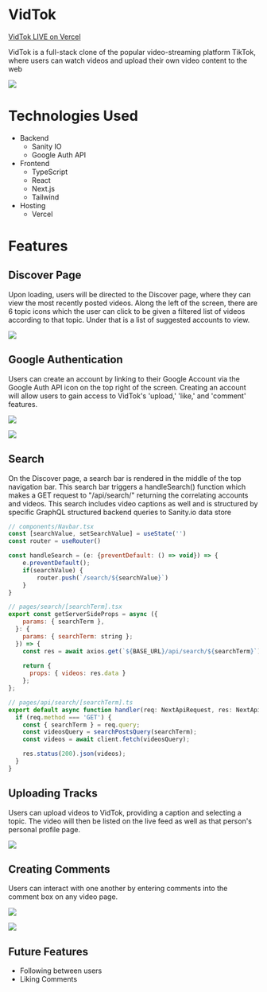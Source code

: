 # VidTok

[VidTok LIVE on Vercel](https://vidtok-eta.vercel.app/)

VidTok is a full-stack clone of the popular video-streaming platform TikTok, where users can watch videos and upload their own video content to the web

<img src="utils/vidtok-logo.png"></img>

# Technologies Used

* Backend 
  * Sanity IO
  * Google Auth API
* Frontend
  * TypeScript
  * React
  * Next.js
  * Tailwind
* Hosting
  * Vercel

# Features

## Discover Page

Upon loading, users will be directed to the Discover page, where they can view the most recently posted videos. Along the left of the screen, there are 6 topic icons which the user can click to be given a filtered list of videos according to that topic. Under that is a list of suggested accounts to view.

<img src="utils/discover-signed-out.png"></img>

## Google Authentication

Users can create an account by linking to their Google Account via the Google Auth API icon on the top right of the screen. Creating an account will allow users to gain access to VidTok's 'upload,' 'like,' and 'comment' features.

<img src="utils/discover-signed-out-close.png"></img>

<img src="utils/discover-signed-in-close.png"></img>

## Search

On the Discover page, a search bar is rendered in the middle of the top navigation bar. This search bar triggers a handleSearch() function which makes a GET request to "/api/search/" returning the correlating accounts and videos. This search includes video captions as well and is structured by specific GraphQL structured backend queries to Sanity.io data store

```javascript
// components/Navbar.tsx
const [searchValue, setSearchValue] = useState('')
const router = useRouter()

const handleSearch = (e: {preventDefault: () => void}) => {
    e.preventDefault();
    if(searchValue) {
        router.push(`/search/${searchValue}`)
    }
}

```

```javascript
// pages/search/[searchTerm].tsx
export const getServerSideProps = async ({
    params: { searchTerm },
  }: {
    params: { searchTerm: string };
  }) => {
    const res = await axios.get(`${BASE_URL}/api/search/${searchTerm}`);
  
    return {
      props: { videos: res.data }
    };
};

```

```javascript
// pages/api/search/[searchTerm].ts
export default async function handler(req: NextApiRequest, res: NextApiResponse) {
  if (req.method === 'GET') {
    const { searchTerm } = req.query;
    const videosQuery = searchPostsQuery(searchTerm);
    const videos = await client.fetch(videosQuery);

    res.status(200).json(videos);
  }
}

```

## Uploading Tracks

Users can upload videos to VidTok, providing a caption and selecting a topic. The video will then be listed on the live feed as well as that person's personal profile page.

<img src="utils/upload.png"></img>

## Creating Comments

Users can interact with one another by entering comments into the comment box on any video page.

<img src="utils/comments1.png"></img>

<img src="utils/comments2.png"></img>

## Future Features
* Following between users
* Liking Comments 